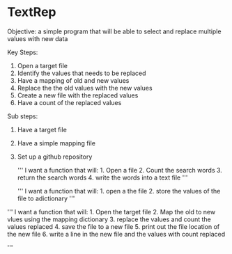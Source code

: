 # TextRep

Objective: a simple program that will be able to select and replace multiple 
values with new data

Key Steps:
1. Open a target file
2. Identify the values that needs to be replaced
3. Have a mapping of old and new values 
4. Replace the the old values with the new values 
5. Create a new file with the replaced values 
6. Have a count of the replaced values 

Sub steps:
1. Have a target file 
2. Have a simple mapping file 
3. Set up a github repository 

    '''
    I want a function that will:
        1. Open a file 
        2. Count the search words 
        3. return the search words 
        4. write the words into a text file 
    '''

    '''
    I want a function that will:
        1. open a the file
        2. store the values of the file to adictionary 
    '''
    

'''
I want a function that will:
    1. Open the target file 
    2. Map the old to new vlues using the mapping dictionary 
    3. replace the values and count the values replaced 
    4. save the file to a new file 
    5. print out the file location of the new file
    6. write a line in the new file and the values with count replaced 

'''    
